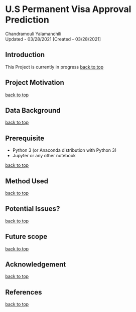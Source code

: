 # <a name="top">U.S Permanent Visa Approval Prediction</a>
Chandramouli Yalamanchili  
Updated - 03/28/2021 [Created - 03/28/2021]

## Introduction
This Project is currently in progress
[back to top](#top)

## Project Motivation

[back to top](#top)

## Data Background

[back to top](#top)

## Prerequisite
* Python 3 (or Anaconda distribution with Python 3)
* Jupyter or any other notebook

[back to top](#top)

## Method Used

[back to top](#top)

## Potential Issues?

[back to top](#top)

## Future scope

[back to top](#top)

## Acknowledgement

[back to top](#top)

## References

[back to top](#top)
